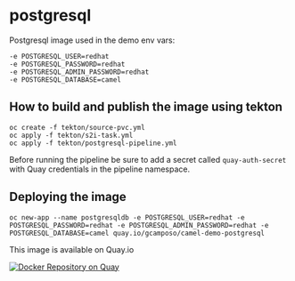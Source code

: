 # postgresql

Postgresql image used in the demo
  env vars:

    -e POSTGRESQL_USER=redhat
    -e POSTGRESQL_PASSWORD=redhat
    -e POSTGRESQL_ADMIN_PASSWORD=redhat
    -e POSTGRESQL_DATABASE=camel

## How to build and publish the image using tekton

    oc create -f tekton/source-pvc.yml
    oc apply -f tekton/s2i-task.yml
    oc apply -f tekton/postgresql-pipeline.yml

Before running the pipeline be sure to add a secret called `quay-auth-secret` with Quay credentials in the pipeline namespace. 


## Deploying the image

    oc new-app --name postgresqldb -e POSTGRESQL_USER=redhat -e POSTGRESQL_PASSWORD=redhat -e POSTGRESQL_ADMIN_PASSWORD=redhat -e POSTGRESQL_DATABASE=camel quay.io/gcamposo/camel-demo-postgresql


This image is available on Quay.io    

[![Docker Repository on Quay](https://quay.io/repository/gcamposo/camel-demo-postgresql/status "Docker Repository on Quay")](https://quay.io/repository/gcamposo/camel-demo-postgresql)
